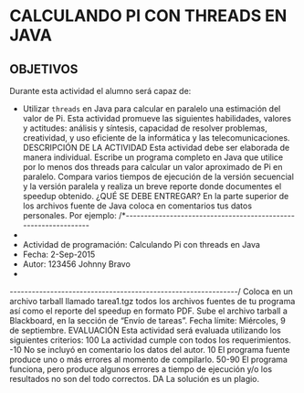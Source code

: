 # CALCULANDO PI CON THREADS EN JAVA
## OBJETIVOS
Durante esta actividad el alumno será capaz de:	
* Utilizar `threads` en Java para calcular en paralelo una estimación del valor de Pi.
Esta actividad promueve las siguientes habilidades, valores y actitudes: análisis y síntesis, capacidad de resolver problemas, creatividad, y uso eficiente de la informática y las telecomunicaciones.
DESCRIPCIÓN DE LA ACTIVIDAD
Esta actividad debe ser elaborada de manera individual.
Escribe un programa completo en Java que utilice por lo menos dos threads para calcular un valor aproximado de Pi en paralelo. Compara varios tiempos de ejecución de la versión secuencial y la versión paralela y realiza un breve reporte donde documentes el speedup obtenido.
¿QUÉ SE DEBE ENTREGAR?
En la parte superior de los archivos fuente de Java coloca en comentarios tus datos personales. Por ejemplo:
/*----------------------------------------------------------------
 *
 * Actividad de programación: Calculando Pi con threads en Java
 * Fecha: 2-Sep-2015
 * Autor: 123456 Johnny Bravo
 *
 *--------------------------------------------------------------*/
Coloca en un archivo tarball llamado tarea1.tgz todos los archivos fuentes de tu programa así como el reporte del speedup en formato PDF.
Sube el archivo tarball a Blackboard, en la sección de “Envío de tareas”.
Fecha límite: Miércoles, 9 de septiembre.
EVALUACIÓN
Esta actividad será evaluada utilizando los siguientes criterios:
100	La actividad cumple con todos los requerimientos.
-10	No se incluyó en comentario los datos del autor.
10	El programa fuente produce uno o más errores al momento de compilarlo.
50-90	El programa funciona, pero produce algunos errores a tiempo de ejecución y/o los resultados no son del todo correctos.
DA	La solución es un plagio.
